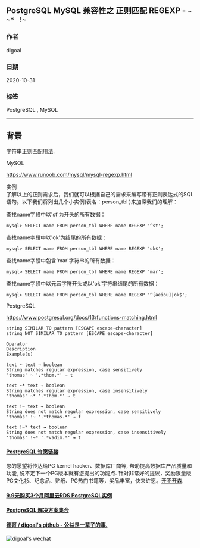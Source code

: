 ## PostgreSQL MySQL 兼容性之 正则匹配 REGEXP - ```~ ~* !~```     
                                
### 作者                                
digoal                                
                                
### 日期                                
2020-10-31                                
                                
### 标签                                
PostgreSQL , MySQL                            
                                
----                                
                                
## 背景         
字符串正则匹配用法.     
    
MySQL    
    
https://www.runoob.com/mysql/mysql-regexp.html    
    
实例    
了解以上的正则需求后，我们就可以根据自己的需求来编写带有正则表达式的SQL语句。以下我们将列出几个小实例(表名：person_tbl )来加深我们的理解：    
    
查找name字段中以'st'为开头的所有数据：    
    
```    
mysql> SELECT name FROM person_tbl WHERE name REGEXP '^st';    
```    
    
查找name字段中以'ok'为结尾的所有数据：    
    
```    
mysql> SELECT name FROM person_tbl WHERE name REGEXP 'ok$';    
```    
    
查找name字段中包含'mar'字符串的所有数据：    
    
```    
mysql> SELECT name FROM person_tbl WHERE name REGEXP 'mar';    
```    
    
查找name字段中以元音字符开头或以'ok'字符串结尾的所有数据：    
    
```    
mysql> SELECT name FROM person_tbl WHERE name REGEXP '^[aeiou]|ok$';    
```    
    
PostgreSQL    
        
https://www.postgresql.org/docs/13/functions-matching.html    
    
```    
string SIMILAR TO pattern [ESCAPE escape-character]    
string NOT SIMILAR TO pattern [ESCAPE escape-character]    
```    
    
```    
Operator    
Description    
Example(s)    
    
text ~ text → boolean    
String matches regular expression, case sensitively    
'thomas' ~ '.*thom.*' → t    
    
text ~* text → boolean    
String matches regular expression, case insensitively    
'thomas' ~* '.*Thom.*' → t    
    
text !~ text → boolean    
String does not match regular expression, case sensitively    
'thomas' !~ '.*thomas.*' → f    
    
text !~* text → boolean    
String does not match regular expression, case insensitively    
'thomas' !~* '.*vadim.*' → t    
```    
  
  
#### [PostgreSQL 许愿链接](https://github.com/digoal/blog/issues/76 "269ac3d1c492e938c0191101c7238216")
您的愿望将传达给PG kernel hacker、数据库厂商等, 帮助提高数据库产品质量和功能, 说不定下一个PG版本就有您提出的功能点. 针对非常好的提议，奖励限量版PG文化衫、纪念品、贴纸、PG热门书籍等，奖品丰富，快来许愿。[开不开森](https://github.com/digoal/blog/issues/76 "269ac3d1c492e938c0191101c7238216").  
  
  
#### [9.9元购买3个月阿里云RDS PostgreSQL实例](https://www.aliyun.com/database/postgresqlactivity "57258f76c37864c6e6d23383d05714ea")
  
  
#### [PostgreSQL 解决方案集合](https://yq.aliyun.com/topic/118 "40cff096e9ed7122c512b35d8561d9c8")
  
  
#### [德哥 / digoal's github - 公益是一辈子的事.](https://github.com/digoal/blog/blob/master/README.md "22709685feb7cab07d30f30387f0a9ae")
  
  
![digoal's wechat](../pic/digoal_weixin.jpg "f7ad92eeba24523fd47a6e1a0e691b59")
  
